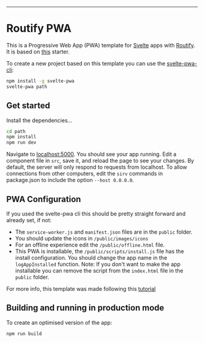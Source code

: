 ---

# Routify PWA

This is a Progressive Web App (PWA) template for [Svelte](https://svelte.dev) apps with [Routify](https://routify.dev). 
It is based on [this](https://github.com/tretapey/svelte-pwa) starter.

To create a new project based on this template you can use the [svelte-pwa-cli](https://github.com/jenaro94/svelte-pwa):

```bash
npm install -g svelte-pwa
svelte-pwa path
```

## Get started

Install the dependencies...

```bash
cd path
npm install
npm run dev
```

Navigate to [localhost:5000](http://localhost:5000). You should see your app running. Edit a component file in `src`, save it, and reload the page to see your changes.
By default, the server will only respond to requests from localhost. To allow connections from other computers, edit the `sirv` commands in package.json to include the option `--host 0.0.0.0`.


## PWA Configuration

If you used the svelte-pwa cli this should be pretty straight forward and already set, if not:

- The `service-worker.js` and `manifest.json` files are in the `public` folder.
- You should update the icons in `/public/images/icons`
- For an offline experience edit the `/public/offline.html` file.
- This PWA is installable, the `/public/scripts/install.js` file has the install configuration. You should change the app name in the `logAppInstalled` function.
    Note: If you don't want to make the app installable you can remove the script from the `index.html` file in the `public` folder.
    
For more info, this template was made following this [tutorial](https://codelabs.developers.google.com/codelabs/your-first-pwapp)
 
## Building and running in production mode

To create an optimised version of the app:

```bash
npm run build
```
